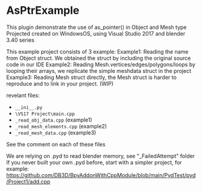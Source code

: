 # AsPtrExample
This plugin demonstrate the use of as_pointer() in Object and Mesh type
Projected created on WindowsOS, using Visual Studio 2017 and blender 3.40 series

This example project consists of 3 example:
Example1: Reading the name from Object struct. We obtained the struct by including the original source code in our IDE
Example2: Reading Mesh.vertices/edges/polygons/loops by looping their arrays, we replicate the simple meshdata struct in the project
Example3: Reading Mesh struct directly, the Mesh struct is harder to reproduce and to link in your project. (WIP)

revelant files:
- `__ini__.py`
- `\VS17 Project\main.cpp`
- `_read_obj_data.cpp` (example1)
- `_read_mesh_elements.cpp` (example2)
- `_read_mesh_data.cpp` (example3)

See the comment on each of these files

We are relying on .pyd to read blender memory, see "_FailedAttempt" folder
If you never built your own .pyd before, start with a simpler project, for example:
https://github.com/DB3D/BpyAddonWithCppModule/blob/main/PydTest/pyd/Project1/add.cpp
